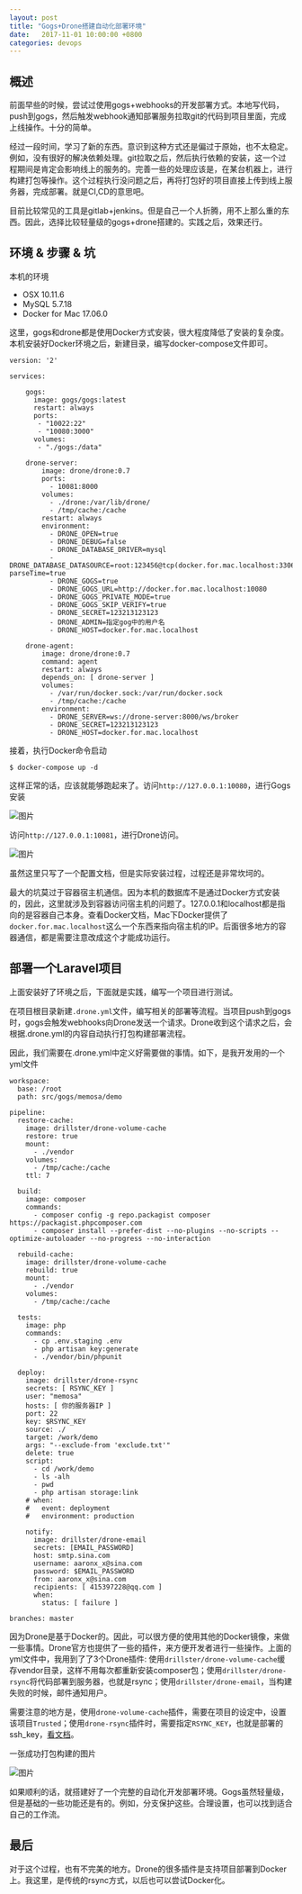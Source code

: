 ```yaml
---
layout: post
title: "Gogs+Drone搭建自动化部署环境"
date:   2017-11-01 10:00:00 +0800
categories: devops
---
```

## 概述

前面早些的时候，尝试过使用gogs+webhooks的开发部署方式。本地写代码，push到gogs，然后触发webhook通知部署服务拉取git的代码到项目里面，完成上线操作。十分的简单。

经过一段时间，学习了新的东西。意识到这种方式还是偏过于原始，也不太稳定。例如，没有很好的解决依赖处理。git拉取之后，然后执行依赖的安装，这一个过程期间是肯定会影响线上的服务的。完善一些的处理应该是，在某台机器上，进行构建打包等操作。这个过程执行没问题之后，再将打包好的项目直接上传到线上服务器，完成部署。就是CI,CD的意思吧。

目前比较常见的工具是gitlab+jenkins。但是自己一个人折腾，用不上那么重的东西。因此，选择比较轻量级的gogs+drone搭建的。实践之后，效果还行。

## 环境 & 步骤 & 坑

本机的环境

+ OSX 10.11.6
+ MySQL 5.7.18
+ Docker for Mac 17.06.0

这里，gogs和drone都是使用Docker方式安装，很大程度降低了安装的复杂度。本机安装好Docker环境之后，新建目录，编写docker-compose文件即可。

```text
version: '2'

services:

    gogs:
      image: gogs/gogs:latest
      restart: always
      ports:
       - "10022:22"
       - "10080:3000"
      volumes:
       - "./gogs:/data"

    drone-server:
        image: drone/drone:0.7
        ports:
          - 10081:8000
        volumes:
          - ./drone:/var/lib/drone/
          - /tmp/cache:/cache
        restart: always
        environment:
          - DRONE_OPEN=true
          - DRONE_DEBUG=false
          - DRONE_DATABASE_DRIVER=mysql
          - DRONE_DATABASE_DATASOURCE=root:123456@tcp(docker.for.mac.localhost:3306)/drone?parseTime=true
          - DRONE_GOGS=true
          - DRONE_GOGS_URL=http://docker.for.mac.localhost:10080
          - DRONE_GOGS_PRIVATE_MODE=true
          - DRONE_GOGS_SKIP_VERIFY=true
          - DRONE_SECRET=123213123123
          - DRONE_ADMIN=指定gog中的用户名
          - DRONE_HOST=docker.for.mac.localhost

    drone-agent:
        image: drone/drone:0.7
        command: agent
        restart: always
        depends_on: [ drone-server ]
        volumes:
          - /var/run/docker.sock:/var/run/docker.sock
          - /tmp/cache:/cache
        environment:
          - DRONE_SERVER=ws://drone-server:8000/ws/broker
          - DRONE_SECRET=123213123123
          - DRONE_HOST=docker.for.mac.localhost
```

接着，执行Docker命令启动

```shell
$ docker-compose up -d
```

这样正常的话，应该就能够跑起来了。访问`http://127.0.0.1:10080`，进行Gogs安装

![图片](/assert/imgs/drone_2.png)

访问`http://127.0.0.1:10081`，进行Drone访问。

![图片](/assert/imgs/drone_1.png)

虽然这里只写了一个配置文档，但是实际安装过程，过程还是非常坎坷的。

最大的坑莫过于容器宿主机通信。因为本机的数据库不是通过Docker方式安装的，因此，这里就涉及到容器访问宿主机的问题了。127.0.0.1和localhost都是指向的是容器自己本身。查看Docker文档，Mac下Docker提供了`docker.for.mac.localhost`这么一个东西来指向宿主机的IP。后面很多地方的容器通信，都是需要注意改成这个才能成功运行。

## 部署一个Laravel项目

上面安装好了环境之后，下面就是实践，编写一个项目进行测试。

在项目根目录新建`.drone.yml`文件，编写相关的部署等流程。当项目push到gogs时，gogs会触发webhooks向Drone发送一个请求。Drone收到这个请求之后，会根据.drone.yml的内容自动执行打包构建部署流程。

因此，我们需要在.drone.yml中定义好需要做的事情。如下，是我开发用的一个yml文件

```text
workspace:
  base: /root
  path: src/gogs/memosa/demo

pipeline:
  restore-cache:
    image: drillster/drone-volume-cache
    restore: true
    mount:
      - ./vendor
    volumes:
      - /tmp/cache:/cache
    ttl: 7

  build:
    image: composer
    commands:
      - composer config -g repo.packagist composer https://packagist.phpcomposer.com
      - composer install --prefer-dist --no-plugins --no-scripts --optimize-autoloader --no-progress --no-interaction

  rebuild-cache:
    image: drillster/drone-volume-cache
    rebuild: true
    mount:
      - ./vendor
    volumes:
      - /tmp/cache:/cache

  tests:
    image: php
    commands:
      - cp .env.staging .env
      - php artisan key:generate
      - ./vendor/bin/phpunit

  deploy:
    image: drillster/drone-rsync
    secrets: [ RSYNC_KEY ]
    user: "memosa"
    hosts: [ 你的服务器IP ]
    port: 22
    key: $RSYNC_KEY
    source: ./
    target: /work/demo
    args: "--exclude-from 'exclude.txt'"
    delete: true
    script:
      - cd /work/demo
      - ls -alh
      - pwd
      - php artisan storage:link
    # when:
    #   event: deployment
    #   environment: production

    notify:
      image: drillster/drone-email
      secrets: [EMAIL_PASSWORD]
      host: smtp.sina.com
      username: aaronx_x@sina.com
      password: $EMAIL_PASSWORD
      from: aaronx_x@sina.com
      recipients: [ 415397228@qq.com ]
      when:
        status: [ failure ]

branches: master

```

因为Drone是基于Docker的。因此，可以很方便的使用其他的Docker镜像，来做一些事情。Drone官方也提供了一些的插件，来方便开发者进行一些操作。上面的yml文件中，我用到了了3个Drone插件: 使用`drillster/drone-volume-cache`缓存vendor目录，这样不用每次都重新安装composer包；使用`drillster/drone-rsync`将代码部署到服务器，也就是rsync；使用`drillster/drone-email`，当构建失败的时候，邮件通知用户。

需要注意的地方是，使用`drone-volume-cache`插件，需要在项目的设定中，设置该项目`Trusted`；使用`drone-rsync`插件时，需要指定`RSYNC_KEY`，也就是部署的ssh_key，[看文档](https://github.com/Drillster/drone-rsync/blob/master/DOCS.md)。

一张成功打包构建的图片

![图片](/assert/imgs/dron_3.png)

如果顺利的话，就搭建好了一个完整的自动化开发部署环境。Gogs虽然轻量级，但是基础的一些功能还是有的。例如，分支保护这些。合理设置，也可以找到适合自己的工作流。

## 最后

对于这个过程，也有不完美的地方。Drone的很多插件是支持项目部署到Docker上。我这里，是传统的rsync方式，以后也可以尝试Docker化。
